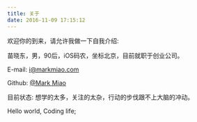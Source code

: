 ```yaml
---
title: 关于
date: 2016-11-09 17:15:12
---
```


欢迎你的到来，请允许我做一下自我介绍:

苗晓东，男，90后，iOS码农，坐标北京，目前就职于创业公司。

E-mail: <i@markmiao.com>

Github: [@Mark Miao](https://github.com/mxdios)

目前状态: 想学的太多，关注的太杂，行动的步伐跟不上大脑的冲动。

Hello world, Coding life;










